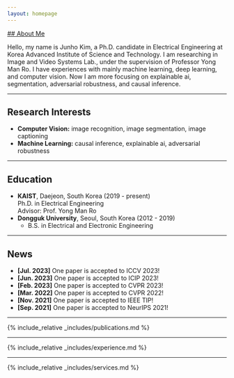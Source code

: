 ```yaml
---
layout: homepage
---
```


<u>## About Me</u>

Hello, my name is Junho Kim, a Ph.D. candidate in Electrical Engineering at Korea Advanced Institute of Science and Technology. I am researching in Image and Video Systems Lab., under the supervision of Professor Yong Man Ro. I have experiences with mainly machine learning, deep learning, and computer vision. Now I am more focusing on explainable ai, segmentation, adversarial robustness, and causal inference.

***

## Research Interests

- **Computer Vision:** image recognition, image segmentation, image captioning
- **Machine Learning:** causal inference, explainable ai, adversarial robustness

***

## Education

- **KAIST**, Daejeon, South Korea (2019 - present)<br>Ph.D. in Electrical Engineering<br>Advisor: Prof. Yong Man Ro
- **Dongguk University**, Seoul, South Korea (2012 - 2019)
  - B.S. in Electrical and Electronic Engineering

***

## News

- **[Jul. 2023]** One paper is accepted to ICCV 2023!
- **[Jun. 2023]** One paper is accepted to ICIP 2023!
- **[Feb. 2023]** One paper is accepted to CVPR 2023!
- **[Mar. 2022]** One paper is accepted to CVPR 2022!
- **[Nov. 2021]** One paper is accepted to IEEE TIP!
- **[Sep. 2021]** One paper is accepted to NeurIPS 2021!

***

{% include_relative _includes/publications.md %}

***

{% include_relative _includes/experience.md %}

***

{% include_relative _includes/services.md %}
